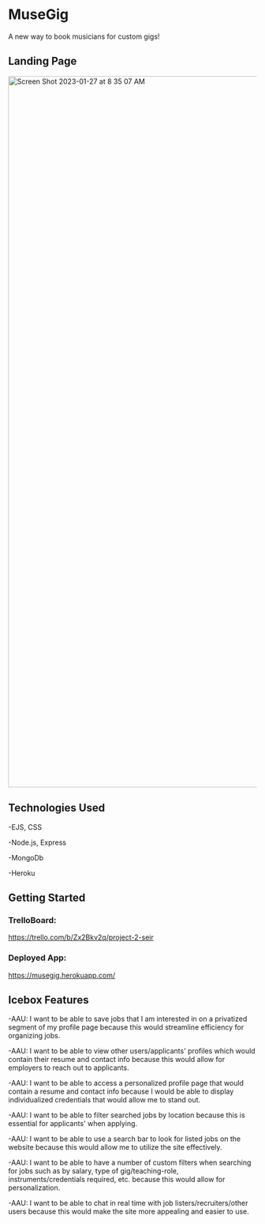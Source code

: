 # MuseGig

A new way to book musicians for custom gigs!

## Landing Page
<img width="1440" alt="Screen Shot 2023-01-27 at 8 35 07 AM" src="https://user-images.githubusercontent.com/98562653/215141076-7f2a2147-62ae-48e8-814a-5b3973f0df80.png">

## Technologies Used

-EJS, CSS

-Node.js, Express

-MongoDb

-Heroku

## Getting Started
### TrelloBoard:
https://trello.com/b/Zx2Bkv2q/project-2-seir

### Deployed App:

https://musegig.herokuapp.com/

## Icebox Features
-AAU: I want to be able to save jobs that I am interested in on a privatized segment of my profile page because this would streamline efficiency for organizing jobs.

-AAU: I want to be able to view other users/applicants' profiles which would contain their resume and contact info because this would allow for employers to reach out to applicants.

-AAU: I want to be able to access a personalized profile page that would contain a resume and contact info because I would be able to display individualized credentials that would allow me to stand out.

-AAU: I want to be able to filter searched jobs by location because this is essential for applicants' when applying.

-AAU: I want to be able to use a search bar to look for listed jobs on the website because this would allow me to utilize the site effectively.

-AAU: I want to be able to have a number of custom filters when searching for jobs such as by salary, type of gig/teaching-role, instruments/credentials required, etc. because this would allow for personalization.

-AAU: I want to be able to chat in real time with job listers/recruiters/other users because this would make the site more appealing and easier to use.
